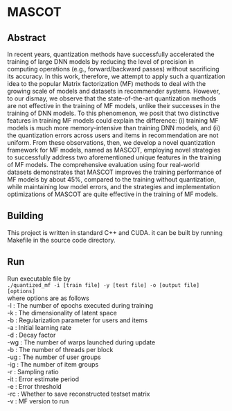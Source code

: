 # MASCOT
## Abstract
In recent years, quantization methods have successfully accelerated the training of large DNN models by reducing the level of precision in computing operations (e.g., forward/backward passes) without sacrificing its accuracy. In this work, therefore, we attempt to apply such a quantization idea to the popular Matrix factorization (MF) methods to deal with  the growing scale of models and datasets in recommender systems. However, to our dismay, we observe that the state-of-the-art quantization methods are not effective in the training of MF models, unlike their successes in the training of DNN models. To this phenomenon, we posit that two 
distinctive features in training MF models could explain the difference: (i) training MF models is much more memory-intensive than training DNN models, and (ii) the quantization errors across users and items in recommendation are not uniform. From these observations, then, we develop a novel quantization framework for MF models, named as MASCOT, employing novel strategies to successfully address two aforementioned unique features in the training of MF models. The comprehensive evaluation using four real-world datasets demonstrates that MASCOT improves the training performance of MF models by about 45%, compared to the training without quantization, while maintaining low model errors, and the strategies and implementation optimizations of MASCOT are quite effective in the training of MF models.

## Building
This project is written in standard C++ and CUDA. it can be built by running Makefile in the source code directory.

## Run
Run executable file by  
```./quantized_mf -i [train file] -y [test file] -o [output file] [options]```  
where options are as follows    
-l  : The number of epochs executed during training  
-k  : The dimensionality of latent space  
-b  : Regularization parameter for users and items  
-a  : Initial learning rate  
-d  : Decay factor  
-wg : The number of warps launched during update  
-b  : The number of threads per block  
-ug : The number of user groups  
-ig : The number of item groups  
-r  : Sampling ratio  
-it : Error estimate period  
-e  : Error threshold  
-rc : Whether to save reconstructed testset matrix  
-v  : MF version to run  





